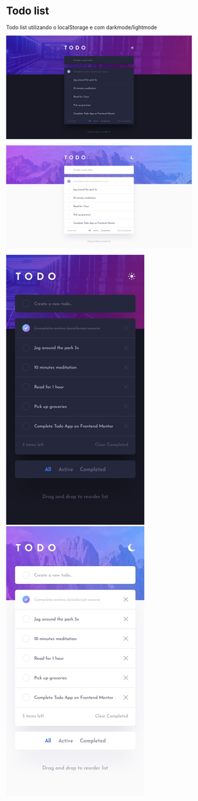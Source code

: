 # Todo list

Todo list utilizando o localStorage e com darkmode/lightmode

![Alt text](./design/desktop-design-dark.jpg)

![Alt text](./design/desktop-design-light.jpg)

![Alt text](./design/mobile-design-dark.jpg) ![Alt text](./design/mobile-design-light.jpg)
